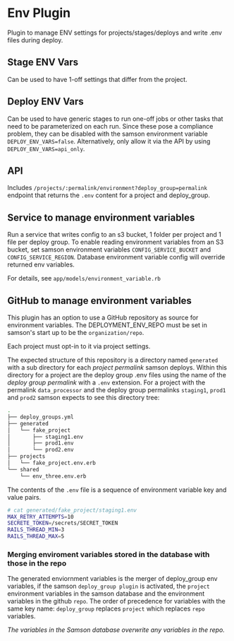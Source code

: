 # Env Plugin

Plugin to manage ENV settings for projects/stages/deploys and write .env files during deploy.

## Stage ENV Vars

Can be used to have 1-off settings that differ from the project.

## Deploy ENV Vars

Can be used to have generic stages to run one-off jobs or other tasks that need to be parameterized on each run.
Since these pose a compliance problem, they can be disabled with the samson environment variable `DEPLOY_ENV_VARS=false`.
Alternatively, only allow it via the API by using `DEPLOY_ENV_VARS=api_only`.

## API

Includes `/projects/:permalink/environment?deploy_group=permalink` endpoint that returns the `.env` content
for a project and deploy_group.

## Service to manage environment variables

Run a service that writes config to an s3 bucket, 1 folder per project and 1 file per deploy group.
To enable reading environment variables from an S3 bucket, 
set samson environment variables `CONFIG_SERVICE_BUCKET` and `CONFIG_SERVICE_REGION`.
Database environment variable config will override returned env variables.

For details, see `app/models/environment_variable.rb`

## GitHub to manage environment variables

This plugin has an option to use a GitHub repository as source for environment variables. 
The DEPLOYMENT_ENV_REPO must be set in samson's start up to be the `organization/repo`.   

Each project must opt-in to it via project settings.

The expected structure of this repository is a directory named `generated` with a sub directory for each 
_project permalink_ samson deploys.  Within this directory for a project are the deploy group .env files using the name
of the _deploy group permalink_ with a `.env` extension.  For a project with the permalink `data_processor` and 
the deploy group permalinks `staging1`, `prod1` and `prod2` samson expects to see this directory tree:
```bash
.
├── deploy_groups.yml
├── generated
│   └── fake_project
│       ├── staging1.env
│       ├── prod1.env
│       └── prod2.env
├── projects
│   └── fake_project.env.erb
└── shared
    └── env_three.env.erb
```
The contents of the `.env` file is a sequence of environment variable key and value pairs.
```bash
# cat generated/fake_project/staging1.env
MAX_RETRY_ATTEMPTS=10
SECRETE_TOKEN=/secrets/SECRET_TOKEN
RAILS_THREAD_MIN=3
RAILS_THREAD_MAX=5 
```

### Merging enviroment variables stored in the database with those in the repo 

The generated enviornment variables is the merger of deploy_group env variables, if the samson `deploy_group plugin` is 
activated, the `project` environment variables in the samson database and the environment variables in the github `repo`.
The order of precedence for variables with the same key name: `deploy_group` replaces `project` which replaces `repo` variables.

*The variables in the Samson database overwrite any variables in the repo.*
